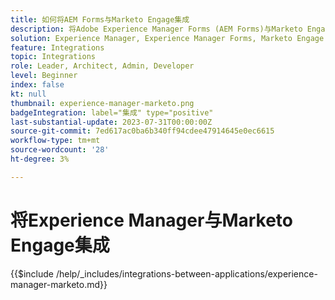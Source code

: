 ```yaml
---
title: 如何将AEM Forms与Marketo Engage集成
description: 将Adobe Experience Manager Forms (AEM Forms)与Marketo Engage集成以简化商机拓展。
solution: Experience Manager, Experience Manager Forms, Marketo Engage
feature: Integrations
topic: Integrations
role: Leader, Architect, Admin, Developer
level: Beginner
index: false
kt: null
thumbnail: experience-manager-marketo.png
badgeIntegration: label="集成" type="positive"
last-substantial-update: 2023-07-31T00:00:00Z
source-git-commit: 7ed617ac0ba6b340ff94cdee47914645e0ec6615
workflow-type: tm+mt
source-wordcount: '28'
ht-degree: 3%

---
```



# 将Experience Manager与Marketo Engage集成

{{$include /help/_includes/integrations-between-applications/experience-manager-marketo.md}}
